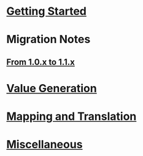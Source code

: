 ﻿# [Getting Started](index.md)
# Migration Notes
## [From 1.0.x to 1.1.x](migration/1.1.md)
# [Value Generation](value-generation.md)
# [Mapping and Translation](mapping-and-translation.md)
# [Miscellaneous](misc.md)
